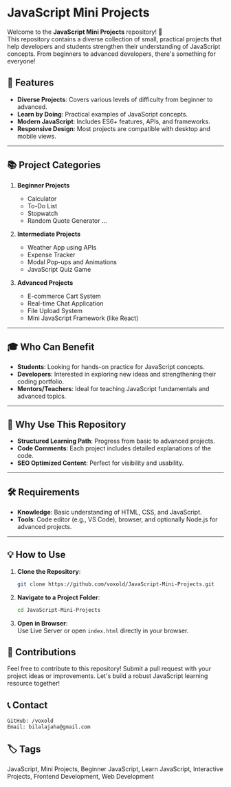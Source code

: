 # JavaScript Mini Projects

Welcome to the **JavaScript Mini Projects** repository! 🎉  
This repository contains a diverse collection of small, practical projects that help developers and students strengthen their understanding of JavaScript concepts. From beginners to advanced developers, there's something for everyone!

## 🚀 Features
- **Diverse Projects**: Covers various levels of difficulty from beginner to advanced.
- **Learn by Doing**: Practical examples of JavaScript concepts.
- **Modern JavaScript**: Includes ES6+ features, APIs, and frameworks.
- **Responsive Design**: Most projects are compatible with desktop and mobile views.

---

## 📚 Project Categories
1. **Beginner Projects**
   - Calculator
   - To-Do List
   - Stopwatch
   - Random Quote Generator ...

2. **Intermediate Projects**
   - Weather App using APIs
   - Expense Tracker
   - Modal Pop-ups and Animations
   - JavaScript Quiz Game

3. **Advanced Projects**
   - E-commerce Cart System
   - Real-time Chat Application
   - File Upload System
   - Mini JavaScript Framework (like React)

---

## 🎓 Who Can Benefit
- **Students**: Looking for hands-on practice for JavaScript concepts.
- **Developers**: Interested in exploring new ideas and strengthening their coding portfolio.
- **Mentors/Teachers**: Ideal for teaching JavaScript fundamentals and advanced topics.

---

## 🌟 Why Use This Repository
- **Structured Learning Path**: Progress from basic to advanced projects.
- **Code Comments**: Each project includes detailed explanations of the code.
- **SEO Optimized Content**: Perfect for visibility and usability.

---

## 🛠️ Requirements
- **Knowledge**: Basic understanding of HTML, CSS, and JavaScript.
- **Tools**: Code editor (e.g., VS Code), browser, and optionally Node.js for advanced projects.

---

## 💡 How to Use
1. **Clone the Repository**:  
   ```bash
   git clone https://github.com/voxold/JavaScript-Mini-Projects.git
   ```
2. **Navigate to a Project Folder**:

    ```bash
    cd JavaScript-Mini-Projects
    ```

3. **Open in Browser**:<br>
    Use Live Server or open <code>index.html</code> directly in your browser.

## 🤝 Contributions

Feel free to contribute to this repository! Submit a pull request with your project ideas or improvements. Let's build a robust JavaScript learning resource together!

## 📞 Contact

    GitHub: /voxold
    Email: bilalajaha@gmail.com


## 🏷️ Tags
JavaScript, Mini Projects, Beginner JavaScript, Learn JavaScript, Interactive Projects, Frontend Development, Web Development
